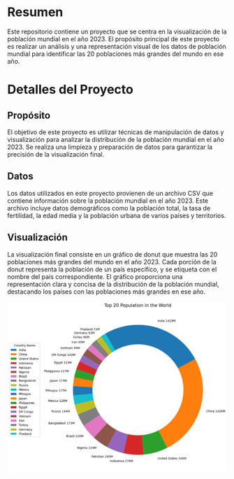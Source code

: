 # Resumen

Este repositorio contiene un proyecto que se centra en la visualización de la población mundial en el año 2023. El propósito principal de este proyecto es realizar un análisis y una representación visual de los datos de población mundial para identificar las 20 poblaciones más grandes del mundo en ese año.

# Detalles del Proyecto

## Propósito

El objetivo de este proyecto es utilizar técnicas de manipulación de datos y visualización para analizar la distribución de la población mundial en el año 2023. Se realiza una limpieza y preparación de datos para garantizar la precisión de la visualización final.

## Datos

Los datos utilizados en este proyecto provienen de un archivo CSV que contiene información sobre la población mundial en el año 2023. Este archivo incluye datos demográficos como la población total, la tasa de fertilidad, la edad media y la población urbana de varios países y territorios.

## Visualización

La visualización final consiste en un gráfico de donut que muestra las 20 poblaciones más grandes del mundo en el año 2023. Cada porción de la donut representa la población de un país específico, y se etiqueta con el nombre del país correspondiente. El gráfico proporciona una representación clara y concisa de la distribución de la población mundial, destacando los países con las poblaciones más grandes en ese año.

![Gráfico de donut](https://github.com/nsanced/poblacion-mundial-2023/blob/main/grafico_donut_poblacion_mundial_2023.png)
